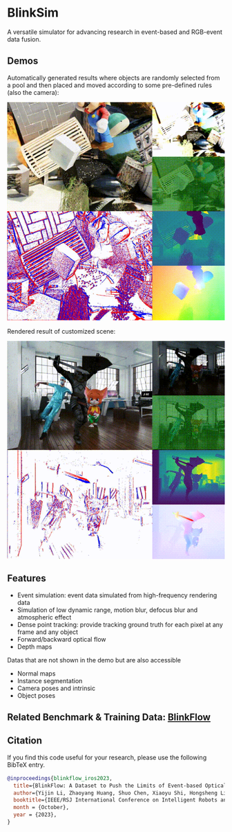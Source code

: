 # BlinkSim
A versatile simulator for advancing research in event-based and RGB-event data fusion.
<br/>

## Demos

Automatically generated results where objects are randomly selected from a pool and then placed and moved according to some pre-defined rules (also the camera):

![Demo Video](https://github.com/eugenelyj/open_access_assets/blob/master/blinkflow/auto.gif?raw=true)


Rendered result of customized scene:

![Demo Video](https://github.com/eugenelyj/open_access_assets/blob/master/blinkflow/custom.gif?raw=true)


## Features

- Event simulation: event data simulated from high-frequency rendering data
- Simulation of low dynamic range, motion blur, defocus blur and atmospheric effect
- Dense point tracking: provide tracking ground truth for each pixel at any frame and any object
- Forward/backward optical flow
- Depth maps

Datas that are not shown in the demo but are also accessible

- Normal maps
- Instance segmentation
- Camera poses and intrinsic
- Object poses

## Related Benchmark & Training Data: [BlinkFlow](https://zju3dv.github.io/blinkflow/)

## Citation

If you find this code useful for your research, please use the following BibTeX entry.

```bibtex
@inproceedings{blinkflow_iros2023,
  title={BlinkFlow: A Dataset to Push the Limits of Event-based Optical Flow Estimation},
  author={Yijin Li, Zhaoyang Huang, Shuo Chen, Xiaoyu Shi, Hongsheng Li, Hujun Bao, Zhaopeng Cui, Guofeng Zhang},
  booktitle={IEEE/RSJ International Conference on Intelligent Robots and Systems (IROS)},
  month = {October},
  year = {2023},
}
```

